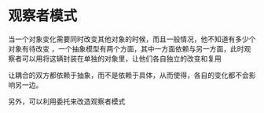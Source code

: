 # 观察者模式

当一个对象变化需要同时改变其他对象的时候，而且一般情况，他不知道有多少个对象有待改变
，一个抽象模型有两个方面，其中一方面依赖与另一方面，此时观察者可以用将这辆封装在单独的对象里，让他们各自独立的改变和复用

让耦合的双方都依赖于抽象，而不是依赖于具体，从而使得，各自的变化都不会影响另一边。

另外，可以利用委托来改造观察者模式

